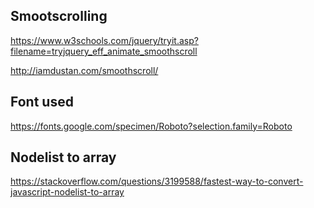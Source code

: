 ## Smootscrolling

https://www.w3schools.com/jquery/tryit.asp?filename=tryjquery_eff_animate_smoothscroll

http://iamdustan.com/smoothscroll/


## Font used

https://fonts.google.com/specimen/Roboto?selection.family=Roboto

## Nodelist to array

https://stackoverflow.com/questions/3199588/fastest-way-to-convert-javascript-nodelist-to-array